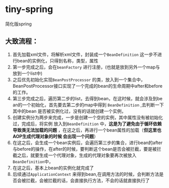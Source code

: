 # tiny-spring
简化版spring

## 大致流程：
1. 首先加载xml文件，将解析xml文件，封装成一个`BeanDefinition` 这一步不进行bean的实例化，只得到名称，类型，属性
2. 第一步完成之后，会在`beanFactory` 进行注册，(也就是放到另外一个map与放到一个list中)
3. 之后优先初始化实现`BeanPostProcessor` 的类，放入到一个集合中，BeanPostProcessor接口实现了一个完成的bean的生命周期中after和before的工作。
4. 第三步完成之后，遍历第二步的list，去得到bean，在这时候，就会涉及到be an的一个初始化，首先要去第二步的map中得到 `BeanDefinition` ,去判断一下其中的bean 是否被实例化过，没有的话就创建一个实例，
5. 创建实例分为两步来完成，一步是创建一个空的实例，其中属性没有被初始化过，完成后，将实例 放入到`BeanDefinition` 中，**这是为了避免由于循环依赖导致类无法加载的问题** ，在这之后，再进行一个bean属性的加载（**但这里也AOP生成代理对象的时候 会出现一个问题**）
6. 在这之后，会生成一个bean实例后，会遍历第三步的集合，进行bean的after与before的操作，在after的时候，要判断这个bean是否会被拦截，要是被拦截之后，就要生成一个代理对象，生成的代理对象要再次被放入`BeanDefinition`中，
7. 在这之后，基本上bean的实例化就完成了 
8. 后续通过`ApplicationContext` 来得到bean,在调用方法的时候，会判断方法是否会被拦截，会被拦截的话，会直接执行方法，不会的话就直接执行了